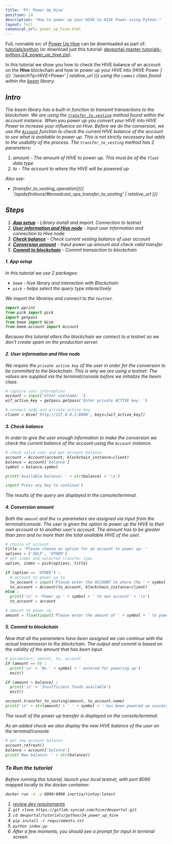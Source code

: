 ```yaml
---
title: 'PY: Power Up Hive'
position: 24
description: "How to power up your HIVE to HIVE Power using Python."
layout: full
canonical_url: power_up_hive.html
---
```

Full, runnable src of [Power Up Hive](https://gitlab.syncad.com/hive/devportal/-/tree/master/tutorials/python/24_power_up_hive) can be downloaded as part of: [tutorials/python](https://gitlab.syncad.com/hive/devportal/-/tree/master/tutorials/python) (or download just this tutorial: [devportal-master-tutorials-python-24_power_up_hive.zip](https://gitlab.syncad.com/hive/devportal/-/archive/master/devportal-master.zip?path=tutorials/python/24_power_up_hive)).

In this tutorial we show you how to check the HIVE balance of an account on the **Hive** blockchain and how to power up your HIVE into [HIVE Power <i class="fas fa-search fa-xs" />]({{ '/search?q=HIVE+Power' | relative_url }}) using the `commit` class found within the [beem](https://github.com/holgern/beem) library.

## Intro

The beem library has a built-in function to transmit transactions to the blockchain.  We are using the [`transfer_to_vesting`](https://beem.readthedocs.io/en/latest/beem.account.html#beem.account.Account.transfer_to_vesting) method found within the account instance.  When you power up you convert your HIVE into HIVE Power to increase your influence on Hive.  Before we do the conversion, we use the [`Account`](https://beem.readthedocs.io/en/latest/beem.account.html) function to check the current HIVE balance of the account to see what is available to power up. This is not strictly necessary but adds to the usability of the process. The `transfer_to_vesting` method has 2 parameters:

1. _amount_ - The amount of HIVE to power up. This must be of the `float` data type
1. _to_ - The account to where the HIVE will be powered up

Also see:
* [transfer_to_vesting_operation]({{ '/apidefinitions/#broadcast_ops_transfer_to_vesting' | relative_url }})

## Steps

1. [**App setup**](#setup) - Library install and import. Connection to testnet
1. [**User information and Hive node**](#userinfo) - Input user information and connection to Hive node
1. [**Check balance**](#balance) - Check current vesting balance of user account
1. [**Conversion amount**](#convert) - Input power up amount and check valid transfer
1. [**Commit to blockchain**](#commit) - Commit transaction to blockchain

#### 1. App setup <a name="setup"></a>

In this tutorial we use 2 packages:

- `beem` - hive library and interaction with Blockchain
- `pick` - helps select the query type interactively

We import the libraries and connect to the `testnet`.

```python
import pprint
from pick import pick
import getpass
from beem import Hive
from beem.account import Account
```

Because this tutorial alters the blockchain we connect to a testnet so we don't create spam on the production server.

#### 2. User information and Hive node <a name="userinfo"></a>

We require the `private active key` of the user in order for the conversion to be committed to the blockchain.  This is why we are using a testnet.  The values are supplied via the terminal/console before we initialize the beem class.

```python
# capture user information
account = input('Enter username: ')
wif_active_key = getpass.getpass('Enter private ACTIVE key: ')

# connect node and private active key
client = Hive('http://127.0.0.1:8090', keys=[wif_active_key])
```

#### 3. Check balance <a name="balance"></a>

In order to give the user enough information to make the conversion we check the current balance of the account using the `Account` instance.

```python
# check valid user and get account balance
account = Account(account, blockchain_instance=client)
balance = account['balance']
symbol = balance.symbol

print('Available balance: ' + str(balance) + '\n')

input('Press any key to continue')
```

The results of the query are displayed in the console/terminal.

#### 4. Conversion amount <a name="convert"></a>

Both the `amount` and the `to` parameters are assigned via input from the terminal/console.  The user is given the option to power up the HIVE to their own account or to another user's account.  The amount has to be greater than zero and no more than the total available HIVE of the user.

```python
# choice of account
title = 'Please choose an option for an account to power up: '
options = ['SELF', 'OTHER']
# get index and selected transfer type
option, index = pick(options, title)

if (option == 'OTHER') :
  # account to power up to
  to_account = input('Please enter the ACCOUNT to where the ' + symbol + ' will be powered up: ')
  to_account = Account(to_account, blockchain_instance=client)
else :
  print('\n' + 'Power up ' + symbol + ' to own account' + '\n')
  to_account = account

# amount to power up
amount = float(input('Please enter the amount of ' + symbol + ' to power up: ') or '0')
```

#### 5. Commit to blockchain <a name="commit"></a>

Now that all the parameters have been assigned we can continue with the actual transmission to the blockchain.  The output and commit is based on the validity of the amount that has been input.

```python
# parameters: amount, to, account
if (amount == 0) :
  print('\n' + 'No ' + symbol + ' entered for powering up')
  exit()

if (amount > balance) :
  print('\n' + 'Insufficient funds available')
  exit()

account.transfer_to_vesting(amount, to_account.name)
print('\n' + str(amount) + ' ' + symbol + ' has been powered up successfully to ' + to_account.name)
```

The result of the power up transfer is displayed on the console/terminal.

As an added check we also display the new HIVE balance of the user on the terminal/console.

```python
# get new account balance
account.refresh()
balance = account['balance']
print('New balance: ' + str(balance))
```

### To Run the tutorial

Before running this tutorial, launch your local testnet, with port 8090 mapped locally to the docker container:

```bash
docker run -d -p 8090:8090 inertia/tintoy:latest
```

1. [review dev requirements](getting_started.html)
1. `git clone https://gitlab.syncad.com/hive/devportal.git`
1. `cd devportal/tutorials/python/24_power_up_hive`
1. `pip install -r requirements.txt`
1. `python index.py`
1. After a few moments, you should see a prompt for input in terminal screen.
